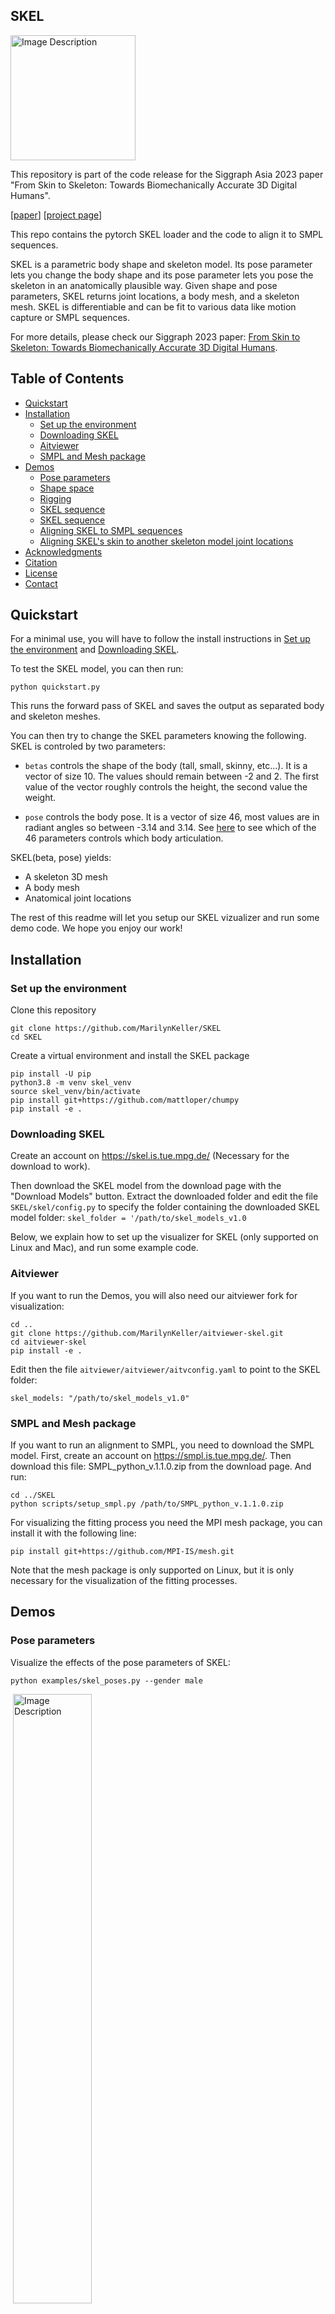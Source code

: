 ## SKEL

<img src="assets/Ypose_highres.png" alt="Image Description" style="width: 200px;" />

This repository is part of the code release for the Siggraph Asia 2023 paper "From Skin to Skeleton: Towards Biomechanically Accurate 3D Digital Humans". 

[[paper](https://download.is.tue.mpg.de/skel/main_paper.pdf)] [[project page](https://skel.is.tue.mpg.de/)]

This repo contains the pytorch SKEL loader and the code to align it to SMPL sequences.

SKEL is a parametric body shape and skeleton model. Its pose parameter lets you change the body shape and its pose parameter lets you pose the skeleton in an anatomically plausible way. Given shape and pose parameters, SKEL returns joint locations, a body mesh, and a skeleton mesh. SKEL is differentiable and can be fit to various data like motion capture or SMPL sequences.

For more details, please check our Siggraph 2023 paper: [From Skin to Skeleton: Towards Biomechanically Accurate 3D Digital Humans](https://download.is.tue.mpg.de/skel/main_paper.pdf).

## Table of Contents

- [Quickstart](#quickstart)
- [Installation](#installation)
  - [Set up the environment](#set-up-the-environment)
  - [Downloading SKEL](#downloading-skel)
  - [Aitviewer](#aitviewer)
  - [SMPL and Mesh package](#smpl-and-mesh-package)
- [Demos](#demos)
  - [Pose parameters](#pose-parameters)
  - [Shape space](#shape-space)
  - [Rigging](#rigging)
  - [SKEL sequence](#skel-sequence)
  - [SKEL sequence](#skel-sequence)
  - [Aligning SKEL to SMPL sequences](#aligning-skel-to-smpl-sequences)
  - [Aligning SKEL's skin to another skeleton model joint locations](#aligning-skels-skin-to-another-skeleton-model-joint-locations)
- [Acknowledgments](#acknoledgments)
- [Citation](#citation)
- [License](#license)
- [Contact](#contact)

## Quickstart

For a minimal use, you will have to follow the install instructions in [Set up the environment](#set-up-the-environment) and [Downloading SKEL](#downloading-skel).

To test the SKEL model, you can then run:
``` 
python quickstart.py 
```
This runs the forward pass of SKEL and saves the output as separated body and skeleton meshes.

You can then try to change the SKEL parameters knowing the following. SKEL is controled by two parameters:

- `betas` controls the shape of the body (tall, small, skinny, etc...). It is a vector of size 10. The values should remain between -2 and 2. The first value of the vector roughly controls the height, the second value the weight.

- `pose` controls the body pose. It is a vector of size 46, most values are in radiant angles so between -3.14 and 3.14. See [here](https://github.com/MarilynKeller/SKEL/blob/21e1b6aad914cc2910d12cf2715784ef90c5f137/skel/kin_skel.py#L29) to see which of the 46 parameters controls which body articulation.

SKEL(beta, pose) yields:
- A skeleton 3D mesh
- A body mesh
- Anatomical joint locations

The rest of this readme will let you setup our SKEL vizualizer and run some demo code. We hope you enjoy our work!


## Installation

### Set up the environment
Clone this repository

```
git clone https://github.com/MarilynKeller/SKEL
cd SKEL
```

Create a virtual environment and install the SKEL package
```
pip install -U pip   
python3.8 -m venv skel_venv
source skel_venv/bin/activate
pip install git+https://github.com/mattloper/chumpy 
pip install -e .
```

### Downloading SKEL
Create an account on https://skel.is.tue.mpg.de/ (Necessary for the download to work).

Then download the SKEL model from the download page with the "Download Models" button.
Extract the downloaded folder and edit the file `SKEL/skel/config.py` to specify the folder containing the downloaded SKEL model folder: `skel_folder = '/path/to/skel_models_v1.0`


Below, we explain how to set up the visualizer for SKEL (only supported on Linux and Mac), and run some example code.

### Aitviewer

If you want to run the Demos, you will also need our aitviewer fork for visualization:

```
cd ..
git clone https://github.com/MarilynKeller/aitviewer-skel.git
cd aitviewer-skel 
pip install -e .
```

Edit then the file `aitviewer/aitviewer/aitvconfig.yaml` to point to the SKEL folder:

```skel_models: "/path/to/skel_models_v1.0"```

### SMPL and Mesh package
If you want to run an alignment to SMPL, you need to download the SMPL model.
First, create an account on https://smpl.is.tue.mpg.de/.
Then download this file: SMPL_python_v.1.1.0.zip from the download page. And run:

```
cd ../SKEL
python scripts/setup_smpl.py /path/to/SMPL_python_v.1.1.0.zip  
```

For visualizing the fitting process you need the MPI mesh package, you can install it with the following line:

```
pip install git+https://github.com/MPI-IS/mesh.git  
```
Note that the mesh package is only supported on Linux, but it is only necessary for the visualization of the fitting processes.

## Demos

### Pose parameters
Visualize the effects of the pose parameters of SKEL:

```
python examples/skel_poses.py --gender male
```

![]()
<img src="assets/pose_demo.png" alt="Image Description" style="width: 50%;" />

### Shape space
Vizualize the shape space:

```
python examples/skel_betas.py --gender female 
```

### Rigging
Visualize the skinning weights of the skin and bones to the SKEL kinematic tree:


```
python examples/skel_rigging.py --gender female  
```
<img src="assets/rigging_demo.png" alt="Vizu of SKEL skinning weights" style="width: 400px;" />


Visualize the kinematic tree and joint locations of SKEL:

```
python examples/skel_kintree.py --gender female
```

<img src="assets/skel_kin_tree.png" alt="Vizu of SKEL kin tree" style="width: 400px;" />

You can see a visual of the joint ids [here](assets/skel_kin_tree_nb.jpg) and their names and the list of degrees of freedom [here](skel/kin_skel.py)

### SKEL sequence
Visualize a SKEL sequence. You can find a sample SKEL motion in `skel_models_v1.0/sample_motion/ ` and the corresponding SMPL motion.

```
python examples/skel_sequence.py /path/to/skel_models_v1.x/sample_motion/01_01_poses_skel.pkl -z 
```

To visualize the SMPL sequence alongside : 
```
python examples/skel_sequence.py /path/to/skel_models_v1.0/sample_motion/01_01_poses_skel.pkl -z --smpl_seq /path/to/skel_models_v1.0/sample_motion/01_01_poses.npz
```

## Aligning SKEL to SMPL sequences

SKEL can be aligned to SMPL sequences. You can download SMPL sequences from the [AMASS](https://amass.is.tue.mpg.de/) Download page, and selecting the `SMPL+H G` sequences.

Here is the command to run the alignment:
```
python examples/align_to_SMPL.py /path/to/AMASS/CMU/01/01_01_poses.npz -F 
```

## Aligning SKEL's skin to another skeleton model joint locations

If you have another skeleton model, you can define the mapping between your skeleton model joints and SKEL's joint and optimize SKEL.shape and pose in consequence to obtain a skin mesh that fits your skeleton model.

```
python examples/fit2joints.py 
```

## Acknoledgments
This research was done partly at [The Movement Lab](https://tml.stanford.edu/) in Stanford and [Perceiving Systems](https://ps.is.mpg.de/) at the Max Planck Institute for Intelligent Systems.

We thank Neelay Shah for generating all the necessary SMPL fits, A. A. Osman for his expertise on parametric body models, Shashank Tripathi for his help with MOYO, Giorgio Becherini for his expertise on AMASS and mocap fit evaluation, Peter Kultis, Yao Feng and Yuliang Xu for feedbacks on the paper.
We also thank the TML lab and the NMBL lab at Stanford for the fruitful discussions, especially Jennifer Maier for her expertise on the shoulder.

## Citation
If you use this software, please cite the following work and software:

```
@inproceedings{keller2023skel,
  title = {From Skin to Skeleton: Towards Biomechanically Accurate 3D Digital Humans},
  author = {Keller, Marilyn and Werling, Keenon and Shin, Soyong and Delp, Scott and 
            Pujades, Sergi and C. Karen, Liu and Black, Michael J.},
  booktitle = {ACM ToG, Proc.~SIGGRAPH Asia},
  volume = {42},
  number = {6},
  month = dec,
  year = {2023},
}
```

### License

This code and model are available for non-commercial scientific research purposes as defined in the [LICENSE.txt](LICENSE.txt) file.


## Contact 

For any questions about SKEL loading, please contact skel@tuebingen.mpg.de.

For commercial licensing, please contact ps-licensing@tue.mpg.de
